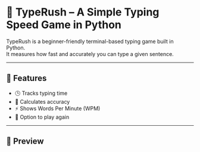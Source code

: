 # 🧠 TypeRush – A Simple Typing Speed Game in Python

TypeRush is a beginner-friendly terminal-based typing game built in Python.  
It measures how fast and accurately you can type a given sentence.

---

## 🚀 Features

- 🕒 Tracks typing time
- 🎯 Calculates accuracy
- ⚡ Shows Words Per Minute (WPM)
- 🔁 Option to play again

---

## 📸 Preview

